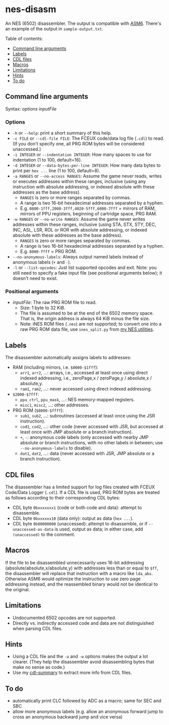 # nes-disasm
An NES (6502) disassembler. The output is compatible with [ASM6](https://www.romhacking.net/utilities/674). There's an example of the output in `sample-output.txt`.

Table of contents:
* [Command line arguments](#command-line-arguments)
* [Labels](#labels)
* [CDL files](#cdl-files)
* [Macros](#macros)
* [Limitations](#limitations)
* [Hints](#hints)
* [To do](#to-do)

## Command line arguments
Syntax: *options* *inputFile*

### Options
* `-h` or `--help`: print a short summary of this help.
* `-c FILE` or `--cdl-file FILE`: The FCEUX code/data log file (`.cdl`) to read. (If you don't specify one, all PRG ROM bytes will be considered unaccessed.)
* `-i INTEGER` or `--indentation INTEGER`: How many spaces to use for indentation (1 to 100, default=16).
* `-d INTEGER` or `--data-bytes-per-line INTEGER`: How many data bytes to print per `hex ...` line (1 to 100, default=8).
* `-a RANGES` or `--no-access RANGES`: Assume the game never reads, writes or executes addresses within these ranges, inclusive
(using any instruction with absolute addressing, or indexed absolute with these addresses as the base address).
  * `RANGES` is zero or more ranges separated by commas.
  * A range is two 16-bit hexadecimal addresses separated by a hyphen.
  * E.g. `0800-1fff,2008-3fff,4020-5fff,6000-7fff` = mirrors of RAM, mirrors of PPU registers, beginning of cartridge space, PRG RAM.
* `-w RANGES` or `--no-write RANGES`: Assume the game never writes addresses within these ranges, inclusive
(using STA, STX, STY, DEC, INC, ASL, LSR, ROL or ROR with absolute addressing, or indexed absolute with these addresses as the base address).
  * `RANGES` is zero or more ranges separated by commas.
  * A range is two 16-bit hexadecimal addresses separated by a hyphen.
  * E.g. `8000-ffff` = PRG ROM.
* `--no-anonymous-labels`: Always output named labels instead of anonymous labels (`+` and `-`).
* `-l` or `--list-opcodes`: Just list supported opcodes and exit. Note: you still need to specify a fake input file (see positional arguments below); it doesn't need to exist.

### Positional arguments
* *inputFile*: The raw PRG ROM file to read.
  * Size: 1 byte to 32 KiB.
  * The file is assumed to be at the end of the 6502 memory space. That is, the origin address is always 64 KiB minus the file size.
  * Note: iNES ROM files (`.nes`) are not supported; to convert one into a raw PRG ROM data file, use `ines_split.py` from [my NES utilities](https://github.com/qalle2/nes-util).

## Labels
The disassembler automatically assigns labels to addresses:
* RAM (including mirrors, i.e. `$0000-$1fff`):
  * `arr1`, `arr2`, &hellip;: arrays, i.e., accessed at least once using direct indexed addressing, i.e., zeroPage,x / zeroPage,y / absolute,x / absolute,y.
  * `ram1`, `ram2`, &hellip;: never accessed using direct indexed addressing.
* `$2000-$7fff`:
  * `ppu_ctrl`, `ppu_mask`, &hellip;: NES memory-mapped registers.
  * `misc1`, `misc2`, &hellip;: other addresses.
* PRG ROM (`$8000-$ffff`):
  * `sub1`, `sub2`, &hellip;: subroutines (accessed at least once using the JSR instruction).
  * `cod1`, `cod2`, &hellip;: other code (never accessed with JSR, but accessed at least once with JMP absolute or a branch instruction).
  * `+`, `-`: anonymous code labels (only accessed with nearby JMP absolute or branch instructions, with no other labels in between; use `--no-anonymous-labels` to disable).
  * `dat1`, `dat2`, &hellip;: data (never accessed with JSR, JMP absolute or a branch instruction).

## CDL files
The disassembler has a limited support for log files created with FCEUX Code/Data Logger (`.cdl`). If a CDL file is used, PRG ROM bytes are treated as follows according to their corresponding CDL bytes:
* CDL byte `0bxxxxxxx1` (code or both code and data): attempt to disassemble.
* CDL byte `0bxxxxxx10` (data only): output as data (`hex ...`).
* CDL byte `0b00000000` (unaccessed): attempt to disassemble, or if `--unaccessed-as-data` is used, output as data; in either case, add `(unaccessed)` to the comment.

## Macros
If the file to be disassembled unnecessarily uses 16-bit addressing (absolute/absolute,x/absolute,y) with addresses less than or equal to `$ff`,
the disassembler will replace that instruction with a macro like `lda_abs`.
Otherwise ASM6 would optimize the instruction to use zero page addressing instead, and the reassembled binary would not be identical to the original.

## Limitations
* Undocumented 6502 opcodes are not supported.
* Directly vs. indirectly accessed code and data are not distinguished when parsing CDL files.

## Hints
* Using a CDL file and the `-a` and `-w` options makes the output a lot clearer.
(They help the disassembler avoid disassembling bytes that make no sense as code.)
* Use my [cdl-summary](https://github.com/qalle2/cdl-summary) to extract more info from CDL files.

## To do
* automatically print CLC followed by ADC as a macro; same for SEC and SBC
* allow more anonymous labels (e.g. allow an anonymous forward jump to cross an anonymous backward jump and vice versa)

